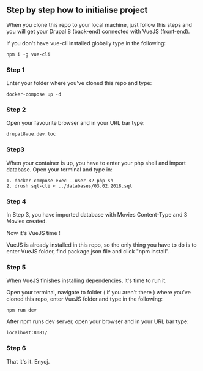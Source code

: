 ## Step by step how to initialise project

When you clone this repo to your local machine, just follow this steps and you will get your Drupal 8 (back-end) connected with VueJS (front-end). 

If you don't have vue-cli installed globally type in the following:

    npm i -g vue-cli

### Step 1

Enter your folder where you've cloned this repo and type:
    
    docker-compose up -d
    

### Step 2

Open your favourite browser and in your URL bar type: 

    drupal8vue.dev.loc
    

### Step3

When your container is up, you have to enter your php shell and import database. Open your terminal and type in:

    1. docker-compose exec --user 82 php sh
    2. drush sql-cli < ../databases/03.02.2018.sql
    
### Step 4 

In Step 3, you have imported database with Movies Content-Type and 3 Movies created.

Now it's VueJS time !

VueJS is already installed in this repo, so the only thing you have to do is to enter VueJS folder, find package.json file and click "npm install".

### Step 5

When VueJS finishes installing dependencies, it's time to run it.

Open your terminal, navigate to folder ( if you aren't there ) where you've cloned this repo, enter VueJS folder and type in the following:

    npm run dev
    
After npm runs dev server, open your browser and in your URL bar type:

    localhost:8081/
    
    
### Step 6

That it's it. Enyoj.